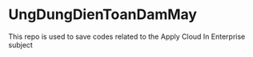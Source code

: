 # UngDungDienToanDamMay
This repo is used to save codes related to the Apply Cloud In Enterprise subject

